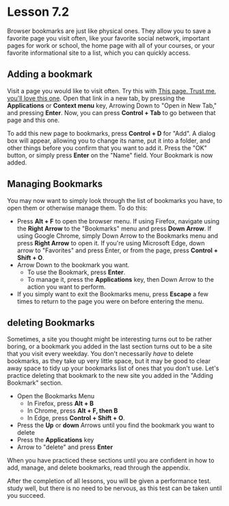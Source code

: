 # Lesson 7.2

Browser bookmarks are just like physical ones. They allow you to save
a favorite page you visit often, like your favorite social network,
important pages for work or school, the home page with all of your
courses, or your favorite informational site to a list, which you can
quickly access.

## Adding a bookmark

Visit a page you would like to visit often. Try this with [This page.
Trust me, you'll love this one](http://www.alassist.us). Open that link
in a new tab, by pressing the **Applications** or **Context menu** key,
Arrowing Down to "Open in New Tab," and pressing **Enter**. Now, you can
press **Control + Tab** to go between that page and this one.

To add this new page to bookmarks, press **Control + D** for "Add". A
dialog box will appear, allowing you to change its name, put it into a
folder, and other things before you confirm that you want to add it.
Press the "OK" button, or simply press **Enter** on the "Name" field.
Your Bookmark is now added.

## Managing Bookmarks

You may now want to simply look through the list of bookmarks you have,
to open them or otherwise manage them. To do this:

-   Press **Alt + F** to open the browser menu. If using Firefox,
    navigate using the **Right Arrow** to the "Bookmarks" menu and press
    **Down Arrow**. If using Google Chrome, simply Down Arrow to the
    Bookmarks menu and press **Right Arrow** to open it. If you're using Microsoft
    Edge, down arrow to "Favorites" and press Enter, or from the page, press
    **Control + Shift + O**.
-   Arrow Down to the bookmark you want.
    -   To use the Bookmark, press **Enter**.
    -   To manage it, press the **Applications** key, then Down Arrow to
        the action you want to perform.
-   If you simply want to exit the Bookmarks menu, press **Escape** a
    few times to return to the page you were on before entering the
    menu.

## deleting Bookmarks

Sometimes, a site you thought might be interesting turns out to be
rather boring, or a bookmark you added in the last section turns out to
be a site that you visit every weekday. You don't necessarily *have* to
delete bookmarks, as they take up very little space, but it may be good
to clear away space to tidy up your bookmarks list of ones that you
don't use. Let's practice deleting that bookmark to the new site you
added in the "Adding Bookmark" section.

-   Open the Bookmarks Menu
    -   In Firefox, press **Alt + B**
    -   In Chrome, press **Alt + F, then B**
    -   In Edge, press **Control + Shift + O**.
-   Press the **Up** or **down**  Arrows until you find the bookmark you want to
    delete
-   Press the **Applications** key
-   Arrow to "delete" and press **Enter**

When you have practiced these sections until you are confident in how to
add, manage, and delete bookmarks, read through the appendix.

After the completion of all lessons, you will be given a performance
test. study well, but there is no need to be nervous, as this test can
be taken until you succeed.
